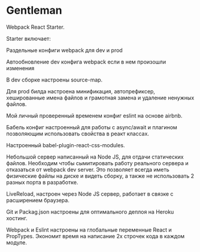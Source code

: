 # Gentleman
Webpack React Starter. 

Starter включает:

Раздельные конфиги webpack для dev и prod 

Автообновление dev конфига webpack если в нем произошли изменения

В dev сборке настроены source-map.

Для prod билда настроена минификация, автопрефиксер, xешированные имена файлов и грамотная замена и удаление ненужных файлов.

Мой личный проверенный временем конфиг eslint на основе airbnb.

Бабель конфиг настроенный для работы с async/await и плагином позволяющим использовать свойства в реакт классах.

Настроенный babel-plugin-react-css-modules.

Небольшой сервер написанный на Node JS, для отдачи статических файлов. Необходим чтобы сымитировать работу реального сервера и отказаться от webpack dev server. Это позволяет всегда иметь физические файлы на диске и видеть сборку, а также не использовать 2 разных порта в разработке.

LiveReload, настроен через Node JS сервер, работает в связке с расширением браузера.

Git и Packag.json настроены для оптимального деплоя на Heroku хостинг.

Webpack и Eslint настроены на глобальные переменные React и PropTypes. Экономит время на написание 2х строчек кода в каждом модуле.
